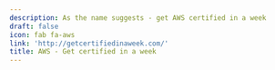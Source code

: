 ```yaml
---
description: As the name suggests - get AWS certified in a week
draft: false
icon: fab fa-aws
link: 'http://getcertifiedinaweek.com/'
title: AWS - Get certified in a week
---
```

